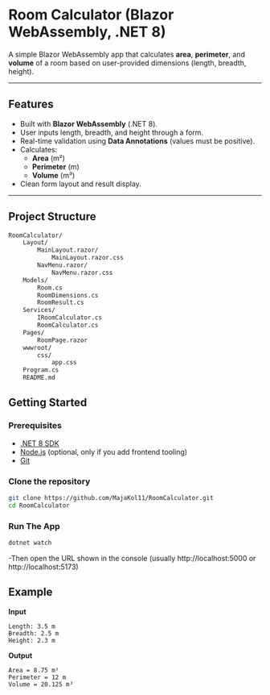 # Room Calculator (Blazor WebAssembly, .NET 8)

A simple Blazor WebAssembly app that calculates **area**, **perimeter**, and **volume** of a room based on user-provided dimensions (length, breadth, height).

---

## Features
- Built with **Blazor WebAssembly** (.NET 8).
- User inputs length, breadth, and height through a form.
- Real-time validation using **Data Annotations** (values must be positive).
- Calculates:
  - **Area** (m²)
  - **Perimeter** (m)
  - **Volume** (m³)
- Clean form layout and result display.

---

## Project Structure
```bash
RoomCalculator/
    Layout/
        MainLayout.razor/
            MainLayout.razor.css
        NavMenu.razor/
            NavMenu.razor.css
    Models/
        Room.cs
        RoomDimensions.cs
        RoomResult.cs
    Services/
        IRoomCalculator.cs
        RoomCalculator.cs
    Pages/
        RoomPage.razor
    wwwroot/
        css/
            app.css
    Program.cs
    README.md
```

## Getting Started

### Prerequisites
- [.NET 8 SDK](https://dotnet.microsoft.com/en-us/download/dotnet/8.0)  
- [Node.js](https://nodejs.org/) (optional, only if you add frontend tooling)  
- [Git](https://git-scm.com/)  

### Clone the repository
```bash
git clone https://github.com/MajaKol11/RoomCalculator.git
cd RoomCalculator
```

### Run The App
```bash
dotnet watch
```
-Then open the URL shown in the console (usually http://localhost:5000 or http://localhost:5173)

## Example

**Input**
```text
Length: 3.5 m
Breadth: 2.5 m
Height: 2.3 m
```

**Output**
```text
Area = 8.75 m²
Perimeter = 12 m
Volume = 20.125 m³
```